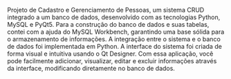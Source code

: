 Projeto de Cadastro e Gerenciamento de Pessoas, um sistema CRUD integrado a um banco de dados, desenvolvido com as tecnologias Python, MySQL e PyQt5.
Para a construção do banco de dados e suas tabelas, contei com a ajuda do MySQL Workbench, garantindo uma base sólida para o armazenamento de informações. A integração entre o sistema e o banco de dados foi implementada em Python.
A interface do sistema foi criada de forma visual e intuitiva usando o Qt Designer. Com essa aplicação, você pode facilmente adicionar, visualizar, editar e excluir informações através da interface, modificando diretamente no banco de dados.
